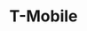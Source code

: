 ---
title: "T-Mobile"
url: /daytona-beach/t-mobile-international-speedway-boulevard/
shop: mobile phone
---